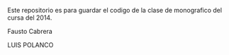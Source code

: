 Este repositorio es para guardar el codigo de la clase de monografico del cursa del 2014.

Fausto Cabrera

LUIS POLANCO
